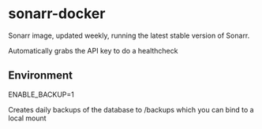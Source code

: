 # sonarr-docker

Sonarr image, updated weekly, running the latest stable version of Sonarr. 

Automatically grabs the API key to do a healthcheck

## Environment

ENABLE_BACKUP=1

Creates daily backups of the database to /backups which you can bind to a local mount
